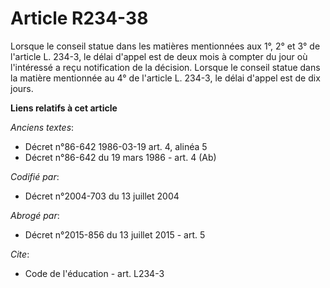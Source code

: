 # Article R234-38

Lorsque le conseil statue dans les matières mentionnées aux 1°, 2° et 3° de l'article L. 234-3, le délai d'appel est de deux
mois à compter du jour où l'intéressé a reçu notification de la décision. Lorsque le conseil statue dans la matière
mentionnée au 4° de l'article L. 234-3, le délai d'appel est de dix jours.

**Liens relatifs à cet article**

_Anciens textes_:

  - Décret n°86-642 1986-03-19 art. 4, alinéa 5
  - Décret n°86-642 du 19 mars 1986 - art. 4 (Ab)

_Codifié par_:

  - Décret n°2004-703 du 13 juillet 2004

_Abrogé par_:

  - Décret n°2015-856 du 13 juillet 2015 - art. 5

_Cite_:

  - Code de l'éducation - art. L234-3
